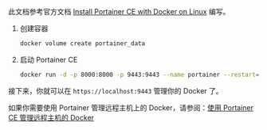 此文档参考官方文档 [Install Portainer CE with Docker on Linux](https://docs.portainer.io/start/install-ce/server/docker/linux) 编写。

1. 创建容器
    ```sh
    docker volume create portainer_data
    ```

2. 启动 Portainer CE
    ```sh
    docker run -d -p 8000:8000 -p 9443:9443 --name portainer --restart=always -v /var/run/docker.sock:/var/run/docker.sock -v portainer_data:/data portainer/portainer-ce:latest
    ```

接下来，你就可以在 `https://localhost:9443` 管理你的 Docker 了。

如果你需要使用 Portainer 管理远程主机上的 Docker，请参阅：[使用 Portainer CE 管理远程主机的 Docker](https://www.cnblogs.com/Undefined443/p/18069336)